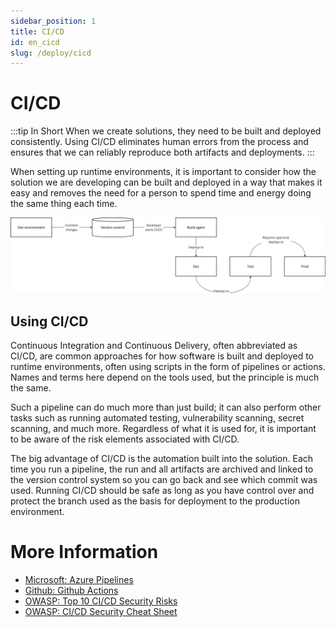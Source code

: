```yaml
---
sidebar_position: 1
title: CI/CD
id: en_cicd
slug: /deploy/cicd
---
```


# CI/CD
:::tip In Short
When we create solutions, they need to be built and deployed consistently. Using CI/CD eliminates human errors from the process and ensures that we can reliably reproduce both artifacts and deployments.
:::

When setting up runtime environments, it is important to consider how the solution we are developing can be built and deployed in a way that makes it easy and removes the need for a person to spend time and energy doing the same thing each time.

![cicd](./cicd.png)

## Using CI/CD
Continuous Integration and Continuous Delivery, often abbreviated as CI/CD, are common approaches for how software is built and deployed to runtime environments, often using scripts in the form of pipelines or actions. Names and terms here depend on the tools used, but the principle is much the same.

Such a pipeline can do much more than just build; it can also perform other tasks such as running automated testing, vulnerability scanning, secret scanning, and much more. Regardless of what it is used for, it is important to be aware of the risk elements associated with CI/CD.

The big advantage of CI/CD is the automation built into the solution. Each time you run a pipeline, the run and all artifacts are archived and linked to the version control system so you can go back and see which commit was used. Running CI/CD should be safe as long as you have control over and protect the branch used as the basis for deployment to the production environment.

# More Information
* [Microsoft: Azure Pipelines](https://learn.microsoft.com/en-us/azure/devops/pipelines/get-started/pipelines-get-started?view=azure-devops)
* [Github: Github Actions](https://docs.github.com/en/actions)
* [OWASP: Top 10 CI/CD Security Risks](https://owasp.org/www-project-top-10-ci-cd-security-risks/)
* [OWASP: CI/CD Security Cheat Sheet](https://cheatsheetseries.owasp.org/cheatsheets/CI_CD_Security_Cheat_Sheet.html)
